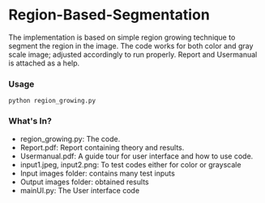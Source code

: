 # Region-Based-Segmentation

The implementation is based on simple region growing technique to segment the region in the image. The code works for both color and gray scale image; adjusted accordingly to run properly. Report and Usermanual is attached as a help.

### Usage
```python region_growing.py```

### What's In?
- region_growing.py: The code.
- Report.pdf: Report containing theory and results.
- Usermanual.pdf: A guide tour for user interface and how to use code.
- input1.jpeg, input2.png: To test codes either for color or grayscale
- Input images folder: contains many test inputs
- Output images folder: obtained results
- mainUI.py: The User interface code
